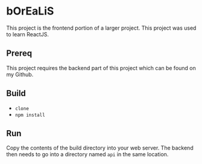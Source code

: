 # bOrEaLiS
This project is the frontend portion of a larger project. This project was used to learn ReactJS.
## Prereq
This project requires the backend part of this project which can be found on my Github.
## Build  
* `clone`
* `npm install`
## Run
Copy the contents of the build directory into your web server. The backend then needs to go into a directory named `api` in the same location.
